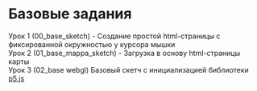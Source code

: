 # Базовые задания
Урок 1 (00_base_sketch) - Создание простой html-страницы с фиксированной окружностью у курсора мышки  
Урок 2 (01_base_mappa_sketch) - Загрузка в основу html-страницы карты  
Урок 3 (02_base webgl) Базовый скетч с инициализацией библиотеки [p5.js](https://p5js.org/)  